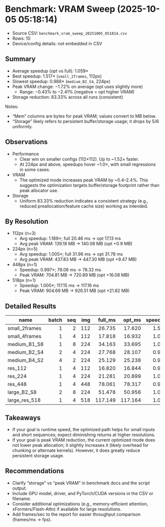 # Benchmark: VRAM Sweep (2025-10-05 05:18:14)

- Source CSV: `benchmark_vram_sweep_20251005_051814.csv`
- Rows: 10
- Device/config details: not embedded in CSV

## Summary

- Average speedup (opt vs full): 1.059×
- Best speedup: 1.517× (`small_2frames`, 112px)
- Slowest speedup: 0.988× (`medium_B2_S4`, 224px)
- Peak VRAM change: −1.72% on average (opt uses slightly more)
  - Range: −0.43% to −2.41% (negative = opt higher VRAM)
- Storage reduction: 83.33% across all runs (consistent)

Notes:
- “Mem” columns are bytes for peak VRAM; values convert to MB below.
- “Storage” likely refers to persistent buffer/storage usage; it drops by 5/6 uniformly.

## Observations

- Performance
  - Clear win on smaller configs (112×112). Up to ~1.52× faster.
  - At 224px and above, speedups hover ~1.0×, with small regressions in some cases.
- VRAM
  - The optimized mode increases peak VRAM by ~0.4–2.4%. This suggests the
    optimization targets buffer/storage footprint rather than peak allocator use.
- Storage
  - Uniform 83.33% reduction indicates a consistent strategy (e.g., reduced
    preallocation/feature cache size) working as intended.

## By Resolution

- 112px (n=3)
  - Avg speedup: 1.189×; full 20.46 ms → opt 17.13 ms
  - Avg peak VRAM: 139.18 MB → 140.08 MB (opt +0.9 MB)
- 224px (n=5)
  - Avg speedup: 1.005×; full 31.96 ms → opt 31.78 ms
  - Avg peak VRAM: 437.83 MB → 447.30 MB (opt +9.47 MB)
- 448px (n=1)
  - Speedup: 0.997×; 78.06 ms → 78.32 ms
  - Peak VRAM: 704.81 MB → 720.89 MB (opt +16.08 MB)
- 518px (n=1)
  - Speedup: 1.000×; 117.15 ms → 117.16 ms
  - Peak VRAM: 904.69 MB → 926.51 MB (opt +21.82 MB)

## Detailed Results

| name | batch | seq | img | full_ms | opt_ms | speedup | full_mem_MB | opt_mem_MB | mem_red_% | storage_red_% |
|---|---:|---:|---:|---:|---:|---:|---:|---:|---:|---:|
| small_2frames | 1 | 2 | 112 | 26.735 | 17.620 | 1.517 | 126.61 | 127.15 | -0.426 | 83.333 |
| small_4frames | 1 | 4 | 112 | 17.818 | 16.932 | 1.052 | 145.46 | 146.54 | -0.741 | 83.333 |
| medium_B1_S8 | 1 | 8 | 224 | 34.163 | 33.695 | 1.014 | 407.91 | 416.66 | -2.145 | 83.333 |
| medium_B2_S4 | 2 | 4 | 224 | 27.768 | 28.107 | 0.988 | 408.06 | 416.88 | -2.163 | 83.333 |
| medium_B4_S2 | 4 | 2 | 224 | 25.129 | 25.238 | 0.996 | 408.06 | 416.88 | -2.163 | 83.333 |
| res_112 | 1 | 4 | 112 | 16.820 | 16.844 | 0.999 | 145.46 | 146.54 | -0.741 | 83.333 |
| res_224 | 1 | 4 | 224 | 21.281 | 20.899 | 1.018 | 259.07 | 263.81 | -1.832 | 83.333 |
| res_448 | 1 | 4 | 448 | 78.061 | 78.317 | 0.997 | 704.81 | 720.89 | -2.281 | 83.333 |
| large_B2_S8 | 2 | 8 | 224 | 51.478 | 50.956 | 1.010 | 706.07 | 722.26 | -2.294 | 83.333 |
| large_res_518 | 1 | 4 | 518 | 117.149 | 117.164 | 1.000 | 904.69 | 926.51 | -2.412 | 83.333 |

## Takeaways

- If your goal is runtime speed, the optimized path helps for small inputs and
  short sequences; expect diminishing returns at higher resolutions.
- If your goal is peak VRAM reduction, the current optimized mode does not lower
  peak allocation; it slightly increases it (likely overhead for chunking or
  alternate kernels). However, it does greatly reduce persistent storage usage.

## Recommendations

- Clarify “storage” vs “peak VRAM” in benchmark docs and the script output.
- Include GPU model, driver, and PyTorch/CUDA versions in the CSV or filename.
- Consider additional optimizations (e.g., memory-efficient attention,
  xFormers/Flash-Attn) if available for large resolutions.
- Add frames/sec to the report for easier throughput comparison
  (frames/ms → fps).

